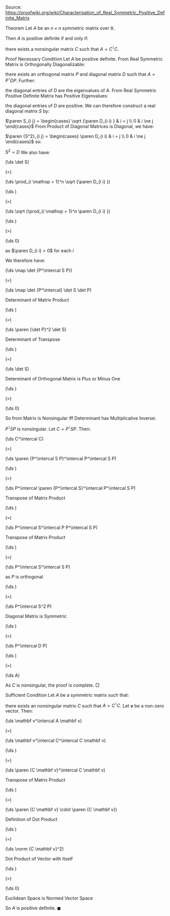 # 

Source: https://proofwiki.org/wiki/Characterisation_of_Real_Symmetric_Positive_Definite_Matrix



Theorem
Let $A$ be an $n \times n$ symmetric matrix over $\mathbb R$.

Then $A$ is positive definite if and only if:

there exists a nonsingular matrix $C$ such that $A = C^\intercal C$.


Proof
Necessary Condition
Let $A$ be positive definite. 
From Real Symmetric Matrix is Orthogonally Diagonalizable:

there exists an orthogonal matrix $P$ and diagonal matrix $D$ such that $A = P^\intercal D P$.
Further:

the diagonal entries of $D$ are the eigenvalues of $A$.
From Real Symmetric Positive Definite Matrix has Positive Eigenvalues:

the diagonal entries of $D$ are positive.
We can therefore construct a real diagonal matrix $S$ by: 

$\paren S_{i j} = \begin{cases} \sqrt {\paren D_{i i} } & i = j \\ 0 & i \ne j \end{cases}$
From Product of Diagonal Matrices is Diagonal, we have: 

$\paren {S^2}_{i j} = \begin{cases} \paren D_{i i} & i = j \\ 0 & i \ne j \end{cases}$
so:

$S^2 = D$
We also have: 














\(\ds \det S\)

\(=\)







\(\ds \prod_{i \mathop = 1}^n \sqrt {\paren D_{i i} }\)




















\(\ds \)

\(=\)







\(\ds \sqrt {\prod_{i \mathop = 1}^n \paren D_{i i} }\)




















\(\ds \)

\(>\)







\(\ds 0\)





as $\paren D_{i i} > 0$ for each $i$



We therefore have: 














\(\ds \map \det {P^\intercal S P}\)

\(=\)







\(\ds \map \det {P^\intercal} \det S \det P\)





Determinant of Matrix Product














\(\ds \)

\(=\)







\(\ds \paren {\det P}^2 \det S\)





Determinant of Transpose














\(\ds \)

\(=\)







\(\ds \det S\)





Determinant of Orthogonal Matrix is Plus or Minus One














\(\ds \)

\(>\)







\(\ds 0\)









So from Matrix is Nonsingular iff Determinant has Multiplicative Inverse:

$P^\intercal S P$ is nonsingular.
Let $C = P^\intercal S P$. 
Then:














\(\ds C^\intercal C\)

\(=\)







\(\ds \paren {P^\intercal S P}^\intercal P^\intercal S P\)




















\(\ds \)

\(=\)







\(\ds P^\intercal \paren {P^\intercal S}^\intercal P^\intercal S P\)





Transpose of Matrix Product














\(\ds \)

\(=\)







\(\ds P^\intercal S^\intercal P P^\intercal S P\)





Transpose of Matrix Product














\(\ds \)

\(=\)







\(\ds P^\intercal S^\intercal S P\)





as $P$ is orthogonal














\(\ds \)

\(=\)







\(\ds P^\intercal S^2 P\)





Diagonal Matrix is Symmetric














\(\ds \)

\(=\)







\(\ds P^\intercal D P\)




















\(\ds \)

\(=\)







\(\ds A\)









As $C$ is nonsingular, the proof is complete.
$\Box$


Sufficient Condition
Let $A$ be a symmetric matrix such that: 

there exists an nonsingular matrix $C$ such that $A = C^\intercal C$.
Let $\mathbf v$ be a non-zero vector. 
Then:














\(\ds \mathbf v^\intercal A \mathbf v\)

\(=\)







\(\ds \mathbf v^\intercal C^\intercal C \mathbf v\)




















\(\ds \)

\(=\)







\(\ds \paren {C \mathbf v}^\intercal C \mathbf v\)





Transpose of Matrix Product














\(\ds \)

\(=\)







\(\ds \paren {C \mathbf v} \cdot \paren {C \mathbf v}\)





Definition of Dot Product














\(\ds \)

\(=\)







\(\ds \norm {C \mathbf v}^2\)





Dot Product of Vector with Itself














\(\ds \)

\(>\)







\(\ds 0\)





Euclidean Space is Normed Vector Space



So $A$ is positive definite. 
$\blacksquare$





